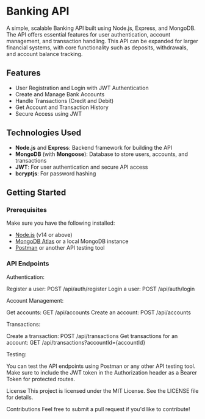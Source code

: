 # Banking API

A simple, scalable Banking API built using Node.js, Express, and MongoDB. The API offers essential features for user authentication, account management, and transaction handling. This API can be expanded for larger financial systems, with core functionality such as deposits, withdrawals, and account balance tracking.

## Features

- User Registration and Login with JWT Authentication
- Create and Manage Bank Accounts
- Handle Transactions (Credit and Debit)
- Get Account and Transaction History
- Secure Access using JWT

## Technologies Used

- **Node.js** and **Express**: Backend framework for building the API
- **MongoDB** (with **Mongoose**): Database to store users, accounts, and transactions
- **JWT**: For user authentication and secure API access
- **bcryptjs**: For password hashing

## Getting Started

### Prerequisites

Make sure you have the following installed:

- [Node.js](https://nodejs.org/en/) (v14 or above)
- [MongoDB Atlas](https://www.mongodb.com/cloud/atlas) or a local MongoDB instance
- [Postman](https://www.postman.com/) or another API testing tool


### API Endpoints
Authentication:

Register a user: POST /api/auth/register
Login a user: POST /api/auth/login

Account Management:

Get accounts: GET /api/accounts
Create an account: POST /api/accounts

Transactions:

Create a transaction: POST /api/transactions
Get transactions for an account: GET /api/transactions?accountId={accountId}

Testing:

You can test the API endpoints using Postman or any other API testing tool. Make sure to include the JWT token in the Authorization header as a Bearer Token for protected routes.

License
This project is licensed under the MIT License. See the LICENSE file for details.

Contributions
Feel free to submit a pull request if you'd like to contribute!
